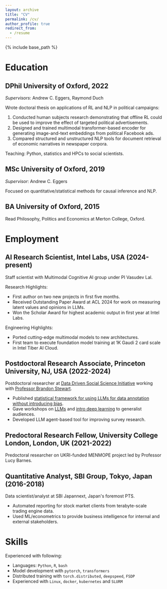 ```yaml
---
layout: archive
title: "CV"
permalink: /cv/
author_profile: true
redirect_from:
  - /resume
---
```


{% include base_path %}

# Education

## DPhil University of Oxford, 2022

_Supervisors_: Andrew C. Eggers, Raymond Duch

Wrote doctoral thesis on applications of RL and NLP in political campaigns:

1. Conducted human subjects research demonstrating that offline RL could be used to improve the effect of targeted political advertisements.
2. Designed and trained multimodal transformer-based encoder for generating image-and-text embeddings from political Facebook ads.
3. Compared structured and unstructured NLP tools for document retrieval of economic narratives in newspaper corpora.

Teaching: Python, statistics and HPCs to social scientists.

## MSc University of Oxford, 2019

_Supervisor_: Andrew C. Eggers

Focused on quantitative/statistical methods for causal inference and NLP.

## BA University of Oxford, 2015

Read Philosophy, Politics and Economics at Merton College, Oxford.



# Employment

## **AI Research Scientist**, Intel Labs, USA (2024-present)

Staff scientist with Multimodal Cognitive AI group under PI Vasudev Lal.

Research Highlights:

- First author on two new projects in first five months.
- Received Outstanding Paper Award at ACL 2024 for work on measuring latent values and opinions in LLMs.
- Won the Scholar Award for highest academic output in first year at Intel Labs.

Engineering Highlights:

- Ported cutting-edge multimodal models to new architectures.
- First team to execute foundation model training at 1K Gaudi 2 card scale in Intel Tiber AI Cloud.

## **Postdoctoral Research Associate**, Princeton University, NJ, USA (2022-2024)

Postdoctoral researcher at [Data Driven Social Science Initiative](https://ddss.princeton.edu) working with [Professor Brandon Stewart](https://bstewart.scholar.princeton.edu).

- Published [statistical framework for using LLMs for data annotation without introducing bias](/publication/dsl-neurips-2023).
- Gave workshops on [LLMs](https://github.com/muhark/nn-tutorial/blob/main/part2/lecture.md) and [intro deep learning](https://github.com/muhark/nn-tutorial/blob/main/part1/lecture.md) to generalist audiences.
- Developed LLM agent-based tool for improving survey research.


## **Predoctoral Research Fellow**, University College London, London, UK (2021-2022)

Predoctoral researcher on UKRI-funded MENMOPE project led by Professor Lucy Barnes.

## **Quantitative Analyst**, SBI Group, Tokyo, Japan (2016-2018)

Data scientist/analyst at SBI Japannext, Japan's foremost PTS.

- Automated reporting for stock market clients from terabyte-scale trading engine data.
- Used ML/econometrics to provide business intelligence for internal and external stakeholders.


# Skills

Experienced with following:

- Languages: `Python`, `R`, `bash`
- Model development with `pytorch`, `transformers`
- Distributed training with `torch.distributed`, `deepspeed`, `FSDP`
- Experienced with `Linux`, `docker`, `kubernetes` and `SLURM`



<!-- # Publications

<ul>
{% for post in site.publications reversed %}
    {% include archive-single.html %}
{% endfor %}
</ul> -->
  
<!-- Talks
======
  <ul>{% for post in site.talks reversed %}
    {% include archive-single-talk-cv.html  %}
  {% endfor %}</ul> -->
  
<!-- Teaching
======
  <ul>{% for post in site.teaching reversed %}
    {% include archive-single-cv.html %}
  {% endfor %}</ul>
  
-->